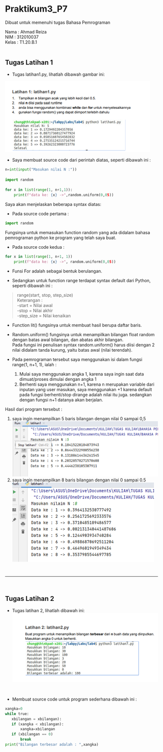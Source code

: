 # Praktikum3_P7
Dibuat untuk memenuhi tugas Bahasa Pemrograman
<br>

Nama    : Ahmad Reiza <br>
NIM     : 312010037<br>
Kelas   : T1.20.B.1<br>
<br>
## Tugas Latihan 1

* Tugas latihan1.py, lihatlah dibawah gambar ini:<br>

![Latihan 1](pict/latihan1.PNG) 
<br>

* Saya membuat source code dari perintah diatas, seperti dibawah ini :<br>

```python
n=int(input("Masukan nilai N :"))

import random

for x in list(range(1, n+1,1)):
    print(f"data ke: {x} ->",random.uniform(0,05))
```

Saya akan menjelaskan beberapa syntax diatas: <br>
* Pada source code pertama :<br>

```python
import random
```
Fungsinya untuk memasukan function random yang ada didalam bahasa pemrograman python ke program yang telah saya buat.

* Pada source code kedua :<br>

```python
for x in list(range(1, n+1, 1))
    print(f"data ke: {x} ->", random.uniform(0,05))
```
* Funsi For adalah sebagai bentuk berulangan.

* Sedangkan untuk function range terdapat syntax default dari Python, seperti dibawah ini :<br>
>range(start, stop, step_size)<br>
>Keterangan :<br>
>-start     = Nilai awal<br>
>-stop      = Nilai akhir<br>
>-step_size = Nilai kenaikan<br>

* Function lit() fungsinya untuk membuat hasil berupa daftar baris.<br>
* Random.uniform() fungsinya untuk menampilkan bilangan float random dengan batas awal bilangan, dan abatas akhir bilangan. <br>
Pada fungsi ini penulisan syntax random.uniform() harus diisi dengan 2 nilai didalam tanda kurung, yaitu batas awal (nilai terendah).<br>

* Pada pemrograman tersebut saya menggunakan isi dalam fungsi range(1, n+1, 1), ialah :<br>
    1. Mulai saya menggunakan angka 1, karena saya ingin saat data dimuat/proses dimulai dengan angka 1<br>
    2. Berhenti saya menggunakan n+1, karena n merupakan variable dari inputan yang user masukan, saya menggunakan +1 karena default pada fungsi berhenti/stop dirange adalah nilai itu juga. sedangkan dengan fungsi n+1 datanya akan berjalan.<br>

Hasil dari program tersebut :
1. saya ingin menampilkan 5 baris bilangan dengan nilai 0 sampai 0,5<br>
    ![gambar 5 baris](pict/5barisbilangan.PNG)
2. saya ingin menampilkan 8 baris bilangan dengan nilai 0 sampai 0.5<br>
    ![gambar 8 baris](pict/8barisbilangan.PNG)
<br>
<hr>
<br>

## Tugas Latihan 2
* Tugas latihan 2, lihatlah dibawah ini:<br>
    ![Latihan 2](pict/latihan2.PNG)
 <br>
 
 * Membuat source code untuk program sederhana dibawah ini : <br>
 
 ```python
xangka=0
while true:
    xbilangan = xbilangan):
    if (xangka < xbilangan):
        xangka=xbilangan
    if (xbilangan == 0)
        break
print("Bilangan terbesar adalah : ",xangka)
```
